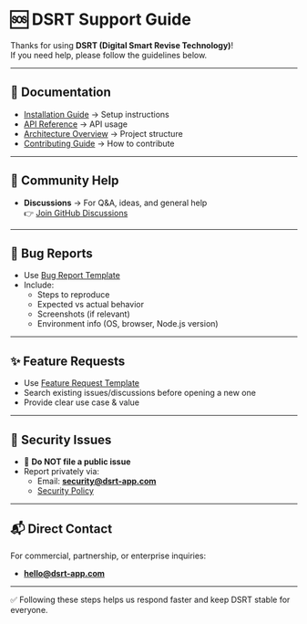 # 🆘 DSRT Support Guide

Thanks for using **DSRT (Digital Smart Revise Technology)**!  
If you need help, please follow the guidelines below.

---

## 📖 Documentation
- [Installation Guide](../docs/install.md) → Setup instructions
- [API Reference](../docs/api.md) → API usage
- [Architecture Overview](../docs/architecture.md) → Project structure
- [Contributing Guide](../docs/contributing.md) → How to contribute

---

## 💬 Community Help
- **Discussions** → For Q&A, ideas, and general help  
  👉 [Join GitHub Discussions](https://github.com/your-org/dsrt-app/discussions)

---

## 🐞 Bug Reports
- Use [Bug Report Template](./ISSUE_TEMPLATE/bug_report.md)
- Include:
  - Steps to reproduce
  - Expected vs actual behavior
  - Screenshots (if relevant)
  - Environment info (OS, browser, Node.js version)

---

## ✨ Feature Requests
- Use [Feature Request Template](./ISSUE_TEMPLATE/feature_request.md)
- Search existing issues/discussions before opening a new one
- Provide clear use case & value

---

## 🔐 Security Issues
- 🚫 **Do NOT file a public issue**
- Report privately via:
  - Email: **security@dsrt-app.com**
  - [Security Policy](./SECURITY.md)

---

## 📬 Direct Contact
For commercial, partnership, or enterprise inquiries:  
- **hello@dsrt-app.com**

---

✅ Following these steps helps us respond faster and keep DSRT stable for everyone.
